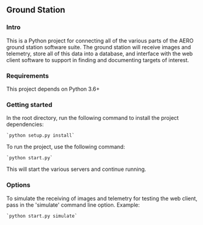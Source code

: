 ## Ground Station

### Intro
This is a Python project for connecting all of the various parts of the AERO ground station software suite. The ground station will receive images and telemetry, store all of this data into a database, and interface with the web client software to support in finding and documenting targets of interest.

### Requirements
This project depends on Python 3.6+

### Getting started
In the root directory, run the following command to install the project dependencies:

    `python setup.py install`

To run the project, use the following command:

    `python start.py`

This will start the various servers and continue running.

### Options
To simulate the receiving of images and telemetry for testing the web client, pass in the 'simulate' command line option. Example:

    `python start.py simulate`
